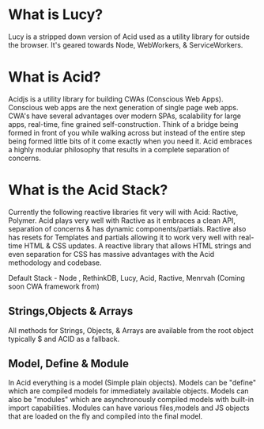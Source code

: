 What is Lucy?
=======
Lucy is a stripped down version of Acid used as a utility library for outside the browser. It's geared towards Node, WebWorkers, & ServiceWorkers.

What is Acid?
=======
Acidjs is a utility library for building CWAs (Conscious Web Apps). Conscious web apps are the next generation of single page web apps. CWA's have several advantages over modern SPAs, scalability for large apps, real-time, fine grained self-construction. Think of a bridge being formed in front of you while walking across but instead of the entire step being formed little bits of it come exactly when you need it. Acid embraces a highly modular philosophy that results in a complete separation of concerns.

What is the Acid Stack?
=======
Currently the following reactive libraries fit very will with Acid: Ractive, Polymer. Acid plays very well with Ractive as it embraces a clean API, separation of concerns & has dynamic components/partials. Ractive also has resets for Templates and partials allowing it to work very well with real-time HTML & CSS updates. A reactive library that allows HTML strings and even separation for CSS has massive advantages with the Acid methodology and codebase.

Default Stack - Node , RethinkDB, Lucy, Acid, Ractive, Menrvah (Coming soon CWA framework from)


Strings,Objects & Arrays
-----------------------
All methods for Strings, Objects, & Arrays are available from the root object typically $ and ACID as a fallback.

Model, Define & Module
-----------------------
In Acid everything is a model (Simple plain objects). Models can be "define" which are compiled models for immediately available objects. Models can also be "modules" which are asynchronously compiled models with built-in import capabilities. Modules can have various files,models and JS objects that are loaded on the fly and compiled into the final model.
